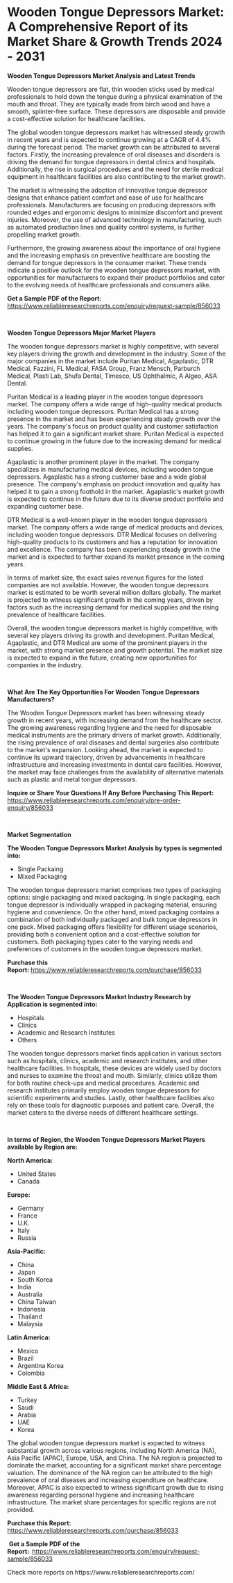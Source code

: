 <p><h1>Wooden Tongue Depressors Market: A Comprehensive Report of its Market Share & Growth Trends 2024 - 2031</h1></p><p><strong>Wooden Tongue Depressors Market Analysis and Latest Trends</strong></p>
<p><p>Wooden tongue depressors are flat, thin wooden sticks used by medical professionals to hold down the tongue during a physical examination of the mouth and throat. They are typically made from birch wood and have a smooth, splinter-free surface. These depressors are disposable and provide a cost-effective solution for healthcare facilities.</p><p>The global wooden tongue depressors market has witnessed steady growth in recent years and is expected to continue growing at a CAGR of 4.4% during the forecast period. The market growth can be attributed to several factors. Firstly, the increasing prevalence of oral diseases and disorders is driving the demand for tongue depressors in dental clinics and hospitals. Additionally, the rise in surgical procedures and the need for sterile medical equipment in healthcare facilities are also contributing to the market growth.</p><p>The market is witnessing the adoption of innovative tongue depressor designs that enhance patient comfort and ease of use for healthcare professionals. Manufacturers are focusing on producing depressors with rounded edges and ergonomic designs to minimize discomfort and prevent injuries. Moreover, the use of advanced technology in manufacturing, such as automated production lines and quality control systems, is further propelling market growth.</p><p>Furthermore, the growing awareness about the importance of oral hygiene and the increasing emphasis on preventive healthcare are boosting the demand for tongue depressors in the consumer market. These trends indicate a positive outlook for the wooden tongue depressors market, with opportunities for manufacturers to expand their product portfolios and cater to the evolving needs of healthcare professionals and consumers alike.</p></p>
<p><strong>Get a Sample PDF of the Report:&nbsp;</strong> <a href="https://www.reliableresearchreports.com/enquiry/request-sample/856033">https://www.reliableresearchreports.com/enquiry/request-sample/856033</a></p>
<p>&nbsp;</p>
<p><strong>Wooden Tongue Depressors Major Market Players</strong></p>
<p><p>The wooden tongue depressors market is highly competitive, with several key players driving the growth and development in the industry. Some of the major companies in the market include Puritan Medical, Agaplastic, DTR Medical, Fazzini, FL Medical, FASA Group, Franz Mensch, Parburch Medical, Plasti Lab, Shufa Dental, Timesco, US Ophthalmic, A Algeo, ASA Dental.</p><p>Puritan Medical is a leading player in the wooden tongue depressors market. The company offers a wide range of high-quality medical products including wooden tongue depressors. Puritan Medical has a strong presence in the market and has been experiencing steady growth over the years. The company's focus on product quality and customer satisfaction has helped it to gain a significant market share. Puritan Medical is expected to continue growing in the future due to the increasing demand for medical supplies.</p><p>Agaplastic is another prominent player in the market. The company specializes in manufacturing medical devices, including wooden tongue depressors. Agaplastic has a strong customer base and a wide global presence. The company's emphasis on product innovation and quality has helped it to gain a strong foothold in the market. Agaplastic's market growth is expected to continue in the future due to its diverse product portfolio and expanding customer base.</p><p>DTR Medical is a well-known player in the wooden tongue depressors market. The company offers a wide range of medical products and devices, including wooden tongue depressors. DTR Medical focuses on delivering high-quality products to its customers and has a reputation for innovation and excellence. The company has been experiencing steady growth in the market and is expected to further expand its market presence in the coming years.</p><p>In terms of market size, the exact sales revenue figures for the listed companies are not available. However, the wooden tongue depressors market is estimated to be worth several million dollars globally. The market is projected to witness significant growth in the coming years, driven by factors such as the increasing demand for medical supplies and the rising prevalence of healthcare facilities.</p><p>Overall, the wooden tongue depressors market is highly competitive, with several key players driving its growth and development. Puritan Medical, Agaplastic, and DTR Medical are some of the prominent players in the market, with strong market presence and growth potential. The market size is expected to expand in the future, creating new opportunities for companies in the industry.</p></p>
<p>&nbsp;</p>
<p><strong>What Are The Key Opportunities For Wooden Tongue Depressors Manufacturers?</strong></p>
<p><p>The Wooden Tongue Depressors market has been witnessing steady growth in recent years, with increasing demand from the healthcare sector. The growing awareness regarding hygiene and the need for disposable medical instruments are the primary drivers of market growth. Additionally, the rising prevalence of oral diseases and dental surgeries also contribute to the market's expansion. Looking ahead, the market is expected to continue its upward trajectory, driven by advancements in healthcare infrastructure and increasing investments in dental care facilities. However, the market may face challenges from the availability of alternative materials such as plastic and metal tongue depressors.</p></p>
<p><strong>Inquire or Share Your Questions If Any Before Purchasing This Report:</strong> <a href="https://www.reliableresearchreports.com/enquiry/pre-order-enquiry/856033">https://www.reliableresearchreports.com/enquiry/pre-order-enquiry/856033</a></p>
<p>&nbsp;</p>
<p><strong>Market Segmentation</strong></p>
<p><strong>The Wooden Tongue Depressors Market Analysis by types is segmented into:</strong></p>
<p><ul><li>Single Packaing</li><li>Mixed Packaging</li></ul></p>
<p><p>The wooden tongue depressors market comprises two types of packaging options: single packaging and mixed packaging. In single packaging, each tongue depressor is individually wrapped in packaging material, ensuring hygiene and convenience. On the other hand, mixed packaging contains a combination of both individually packaged and bulk tongue depressors in one pack. Mixed packaging offers flexibility for different usage scenarios, providing both a convenient option and a cost-effective solution for customers. Both packaging types cater to the varying needs and preferences of customers in the wooden tongue depressors market.</p></p>
<p><strong>Purchase this Report:&nbsp;</strong><a href="https://www.reliableresearchreports.com/purchase/856033">https://www.reliableresearchreports.com/purchase/856033</a></p>
<p>&nbsp;</p>
<p><strong>The Wooden Tongue Depressors Market Industry Research by Application is segmented into:</strong></p>
<p><ul><li>Hospitals</li><li>Clinics</li><li>Academic and Research Institutes</li><li>Others</li></ul></p>
<p><p>The wooden tongue depressors market finds application in various sectors such as hospitals, clinics, academic and research institutes, and other healthcare facilities. In hospitals, these devices are widely used by doctors and nurses to examine the throat and mouth. Similarly, clinics utilize them for both routine check-ups and medical procedures. Academic and research institutes primarily employ wooden tongue depressors for scientific experiments and studies. Lastly, other healthcare facilities also rely on these tools for diagnostic purposes and patient care. Overall, the market caters to the diverse needs of different healthcare settings.</p></p>
<p>&nbsp;</p>
<p><strong>In terms of Region, the Wooden Tongue Depressors Market Players available by Region are:</strong></p>
<p>
    <p> <strong> North America: </strong>
        <ul>
            <li>United States</li>
            <li>Canada</li>
        </ul>
        </p> 
    <p> <strong> Europe: </strong>
        <ul>
            <li>Germany</li>
            <li>France</li>
            <li>U.K.</li>
            <li>Italy</li>
            <li>Russia</li>
        </ul>
        </p> 
    <p> <strong> Asia-Pacific: </strong>
        <ul>
            <li>China</li>
            <li>Japan</li>
            <li>South Korea</li>
            <li>India</li>
            <li>Australia</li>
            <li>China Taiwan</li>
            <li>Indonesia</li>
            <li>Thailand</li>
            <li>Malaysia</li>
        </ul>
        </p> 
    <p> <strong> Latin America: </strong>
        <ul>
            <li>Mexico</li>
            <li>Brazil</li>
            <li>Argentina Korea</li>
            <li>Colombia</li>
        </ul>
        </p> 
    <p> <strong> Middle East & Africa: </strong>
        <ul>
            <li>Turkey</li>
            <li>Saudi</li>
            <li>Arabia</li>
            <li>UAE</li>
            <li>Korea</li>
        </ul>
    </p>
    </p>
<p><p>The global wooden tongue depressors market is expected to witness substantial growth across various regions, including North America (NA), Asia Pacific (APAC), Europe, USA, and China. The NA region is projected to dominate the market, accounting for a significant market share percentage valuation. The dominance of the NA region can be attributed to the high prevalence of oral diseases and increasing expenditure on healthcare. Moreover, APAC is also expected to witness significant growth due to rising awareness regarding personal hygiene and increasing healthcare infrastructure. The market share percentages for specific regions are not provided.</p></p>
<p><strong>Purchase this Report: </strong><a href="https://www.reliableresearchreports.com/purchase/856033">https://www.reliableresearchreports.com/purchase/856033</a></p>
<p>&nbsp;<strong>Get a Sample PDF of the Report:&nbsp;&nbsp;</strong><a href="https://www.reliableresearchreports.com/enquiry/request-sample/856033">https://www.reliableresearchreports.com/enquiry/request-sample/856033</a></p>
<p><strong></strong></p>
<p>Check more reports on https://www.reliableresearchreports.com/</p>